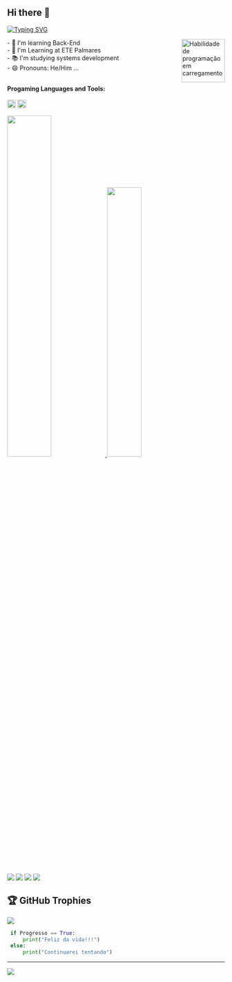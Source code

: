 ## Hi there 👋 

[![Typing SVG](https://readme-typing-svg.demolab.com?font=Fira+Code&weight=600&size=32&pause=1000&color=F8F8FF&center=true&vCenter=true&width=1000&lines=HELLO!+MY+NAME+IS+%C3%89+ANTONIO+RAFAEL!;I'M+LEARNING+PROGRAMMING❤️)](https://git.io/typing-svg)

<img height="100" align="right" alt="Habilidade de programação em carregamento " src="https://gifdb.com/images/high/coding-skills-loading-dk68v8z0hevjpuiv.gif">
- 🔭 I'm learning Back-End<br>
- 🏫 I'm Learning at ETE Palmares<br>
- 📚 I'm studying systems development<br>
- 😄 Pronouns: He/Him ...<br><br>

**Progaming Languages and Tools:**  
<br>
<code><img height="20" src="https://img.shields.io/badge/Python-3776AB?style=for-the-badge&logo=python&logoColor=white"></code>
<code><img height="20" src="https://img.shields.io/badge/arduino-35495E?style=for-the-badge&logo=arduino&logoColor=4FC08D"></code>




 <div>
  <a href="https://github.com/phstutors">
  <img width="45%" src="https://github-readme-stats.vercel.app/api?username=rafaelsilvantc&show_icons=true&theme=dark&include_all_commits=true&count_private=true"/>
  <img width="40%" src="https://github-readme-stats.vercel.app/api/top-langs/?username=rafaelsilvantc&layout=compact&langs_count=7&theme=dark"/>
</div>
<div> 
  <a href="https://instagram.com/https://www.instagram.com/rafael.silvk" target="_blank"><img src="https://img.shields.io/badge/-Instagram-%23E4405F?style=for-the-badge&logo=instagram&logoColor=white" target="_blank"></a>
 	<a href="https://twitter.com/Rafael_silvk" target="_blank"><img src="https://img.shields.io/badge/Twitter-1DA1F2?style=for-the-badge&logo=twitter&logoColor=white" target="_blank"></a>
  <a href = "mailto:rafael.silvantc@gmail.com"><img src="https://img.shields.io/badge/-Gmail-%23333?style=for-the-badge&logo=gmail&logoColor=white" target="_blank"></a>
  <a href="#" target="_blank"><img src="https://img.shields.io/badge/-LinkedIn-%230077B5?style=for-the-badge&logo=linkedin&logoColor=white" target="_blank"></a><br> 


## 🏆 GitHub Trophies
![](https://github-profile-trophy.vercel.app/?username=rafaelsilvantc&theme=discord&no-frame=true&no-bg=false&margin-w=4)

```python
 if Progresso == True:
     print("Feliz da vida!!!")
 else:
     print("Continuarei tentando")
```



---
[![](https://visitcount.itsvg.in/api?id=rafaelsilvantc&label=Profile%20Views&color=12&icon=5&pretty=false)](https://visitcount.itsvg.in)

 
 
